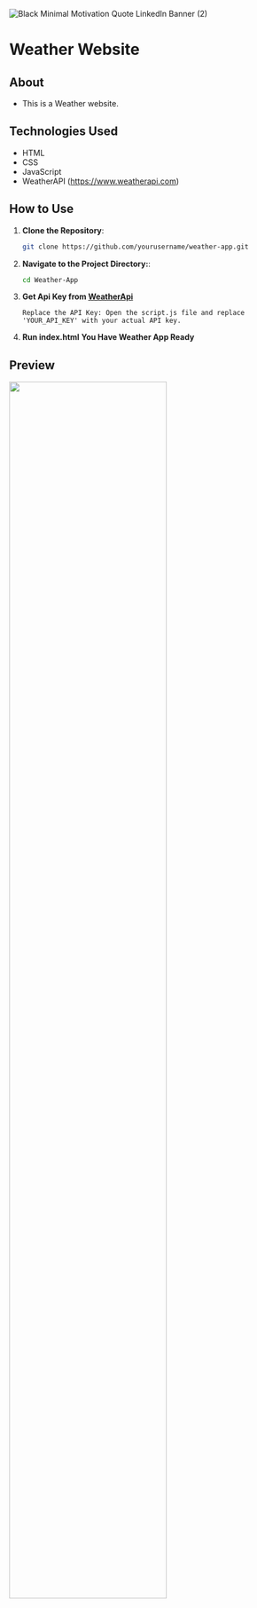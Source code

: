 ![Black Minimal Motivation Quote LinkedIn Banner (2)](https://user-images.githubusercontent.com/90236635/232291203-4d6bed99-30e5-4837-96b6-98bbbef053d3.png)

# Weather Website

## About
 - This is a Weather website.



## Technologies Used

- HTML
- CSS
- JavaScript
- WeatherAPI (https://www.weatherapi.com)

## How to Use

1. **Clone the Repository**: 
   ```bash
   git clone https://github.com/yourusername/weather-app.git
   ```
2. **Navigate to the Project Directory:**:
    ```bash
    cd Weather-App
    ```
3. **Get Api Key from [WeatherApi](https://www.weatherapi.com)**

    ```Sign up at WeatherAPI to get your API key.
    Replace the API Key: Open the script.js file and replace 'YOUR_API_KEY' with your actual API key.   
4. **Run index.html**
    **You Have Weather App Ready**



## Preview

<img src="https://user-images.githubusercontent.com/90236635/178144287-2d0c35f4-0b40-4b2c-bdfe-d874777eb87b.png" width="75%">
